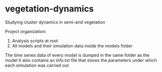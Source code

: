# vegetation-dynamics
Studying cluster dynamics in semi-arid vegetation

Project organization:
1) Analysis scripts at root
2) All models and their simulation data inside the models folder

The time series data of every model is dumped in the same folder as the model
It also contains an info.txt file that stores the parameters under which each simulation was carried out